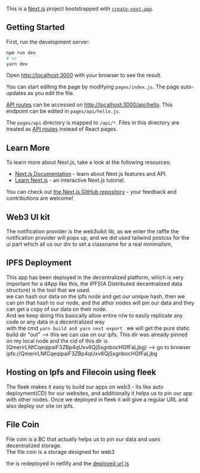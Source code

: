 This is a [Next.js](https://nextjs.org/) project bootstrapped with [`create-next-app`](https://github.com/vercel/next.js/tree/canary/packages/create-next-app).

## Getting Started

First, run the development server:

```bash
npm run dev
# or
yarn dev
```

Open [http://localhost:3000](http://localhost:3000) with your browser to see the result.

You can start editing the page by modifying `pages/index.js`. The page auto-updates as you edit the file.

[API routes](https://nextjs.org/docs/api-routes/introduction) can be accessed on [http://localhost:3000/api/hello](http://localhost:3000/api/hello). This endpoint can be edited in `pages/api/hello.js`.

The `pages/api` directory is mapped to `/api/*`. Files in this directory are treated as [API routes](https://nextjs.org/docs/api-routes/introduction) instead of React pages.

## Learn More

To learn more about Next.js, take a look at the following resources:

-   [Next.js Documentation](https://nextjs.org/docs) - learn about Next.js features and API.
-   [Learn Next.js](https://nextjs.org/learn) - an interactive Next.js tutorial.

You can check out [the Next.js GitHub repository](https://github.com/vercel/next.js/) - your feedback and contributions are welcome!

## Web3 UI kit

The notification provider is the web3uikit lib, as we enter the raffle the notification provider will pops up, and we did used tailwind postcss for the ui part which all us our div to set a classname for a real minimailsm,

## IPFS Deployment

This app has been deployed in the decentralized platform, which is very important for a dApp like this, the IPFS(A Distributed decentralized data structure) is the tool that we used.\
we can hash our data on the ipfs node and get our unique hash, then we can pin that hash to our node, and the athor nodes will pin our data and they can get a copy of our data on their node.\
And we keep doing this basically allow entire n/w to easily replicate any code or any data in a decentralized way\
with the cmd `yarn build and yarn next export ` we will get the pure static build dir "out" --> this we can use on our ipfs.
This dir was already pinned on my local node and the cid of this dir is (QmerirLNfCqeqipaiF3ZBp4qUxv6QjSsgnbocHGfFaLjbg) --> go to browser ipfs://QmerirLNfCqeqipaiF3ZBp4qUxv6QjSsgnbocHGfFaLjbg

## Hosting on Ipfs and Filecoin using fleek

The fleek makes it easy to build our apps on web3 - its like auto deployment(CD) for our websites, and additionally it helps us to pin our app with other nodes.
Once we deployed in fleek it will give a regular URL and also deploy our site on ipfs.

## File Coin

File coin is a BC that actually helps us to pin our data and uses decentralized storage.\
The file coin is a storage designed for web3

the is redeployed in netlify and the [deployed url is](https://phenomenal-macaron-5814df.netlify.app/)
